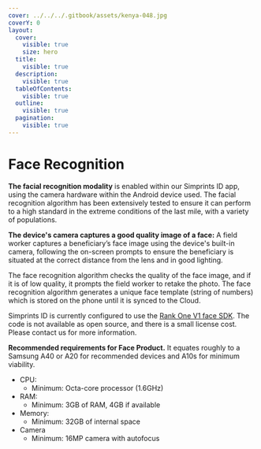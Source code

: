 ```yaml
---
cover: ../../../.gitbook/assets/kenya-048.jpg
coverY: 0
layout:
  cover:
    visible: true
    size: hero
  title:
    visible: true
  description:
    visible: true
  tableOfContents:
    visible: true
  outline:
    visible: true
  pagination:
    visible: true
---
```


# Face Recognition

**The facial recognition modality** is enabled within our Simprints ID app, using the camera hardware within the Android device used. The facial recognition algorithm has been extensively tested to ensure it can perform to a high standard in the extreme conditions of the last mile, with a variety of populations.

**The device's camera captures a good quality image of a face:** A field worker captures a beneficiary’s face image using the device's built-in camera, following the on-screen prompts to ensure the beneficiary is situated at the correct distance from the lens and in good lighting.&#x20;

The face recognition algorithm checks the quality of the face image, and if it is of low quality, it prompts the field worker to retake the photo. The face recognition algorithm generates a unique face template (string of numbers) which is stored on the phone until it is synced to the Cloud.

Simprints ID is currently configured to use the [Rank One V1 face SDK](http://https/roc.ai/sdk/). The code is not available as open source, and there is a small license cost. Please contact us for more information.



**Recommended requirements for Face Product.** It equates roughly to a Samsung A40 or A20 for recommended devices and A10s for minimum viability.

* CPU:
  * Minimum: Octa-core processor (1.6GHz)
* RAM:
  * Minimum: 3GB of RAM, 4GB if available
* Memory:
  * Minimum: 32GB of internal space
* Camera
  * Minimum: 16MP camera with autofocus
